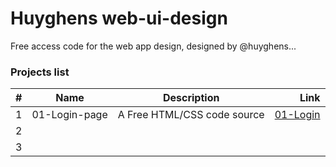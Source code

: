 # Huyghens web-ui-design
Free access code for the web app design, designed by @huyghens...


### Projects list

| # |      Name      |               Description                  |         Link          |           
| :-| :------------: | :----------------------------------------: |----------------------:|
| 1 |  01-Login-page | A Free HTML/CSS code source                | [01-Login](https://github.com/ihuyghens/web-ui-design/tree/main/login-page-01)|
| 2 |                |                                            |             |
| 3 |                |                                            |             |
